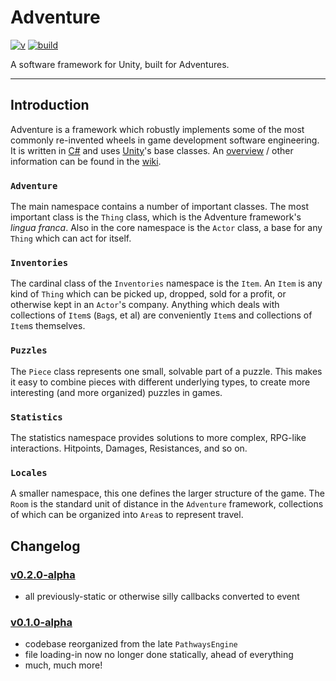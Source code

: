 
Adventure
=========

[![v]][tag] [![build]][current]

A software framework for Unity, built for Adventures.

---

## Introduction ##
Adventure is a framework which robustly implements some of the most
commonly re-invented wheels in game development software engineering.
It is written in [C#][] and uses [Unity][]'s base classes.
An [overview][] / other information can be found in the [wiki][].

### `Adventure` ###
The main namespace contains a number of important classes.
The most important class is the `Thing` class,
which is the Adventure framework's *lingua franca*.
Also in the core namespace is the `Actor` class,
a base for any `Thing` which can act for itself.

### `Inventories` ###
The cardinal class of the `Inventories` namespace is the `Item`.
An `Item` is any kind of `Thing` which can be picked up, dropped,
sold for a profit, or otherwise kept in an `Actor`'s company.
Anything which deals with collections of `Item`s (`Bag`s, et al)
are conveniently `Item`s and collections of `Item`s themselves.

### `Puzzles` ###
The `Piece` class represents one small, solvable part of a puzzle.
This makes it easy to combine pieces with different underlying types,
to create more interesting (and more organized) puzzles in games.

### `Statistics` ###
The statistics namespace provides solutions to more complex,
RPG-like interactions. Hitpoints, Damages, Resistances, and so on.

### `Locales` ###
A smaller namespace, this one defines the larger structure of the game.
The `Room` is the standard unit of distance in the `Adventure` framework,
collections of which can be organized into `Area`s to represent travel.


## Changelog ##
### [v0.2.0-alpha][tag] ###
- all previously-static or otherwise silly callbacks converted to event

### [v0.1.0-alpha][tag] ###
- codebase reorganized from the late `PathwaysEngine`
- file loading-in now no longer done statically, ahead of everything
- much, much more!


[C#]: <http://www.mono-project.com/docs/about-mono/languages/csharp/>
[Unity]: <http://unity3d.com>
[overview]: <http://github.com/evan-erdos/Adventure/wiki/Namespaces/>
[wiki]: <http://github.com/evan-erdos/Adventure/wiki>
[mit]: <http://img.shields.io/:license-MIT-blue.svg>
[license]: <http://bescott.mit-license.org>
[v]: <https://img.shields.io/badge/version-0.1.0--alpha-blue.svg>
[tag]: <https://github.com/evan-erdos/adventure/releases/>
[build]: <https://img.shields.io/badge/build-passing-brightgreen.svg>
[current]: <https://github.com/evan-erdos/adventure/releases/tag/v0.1.0-alpha>
